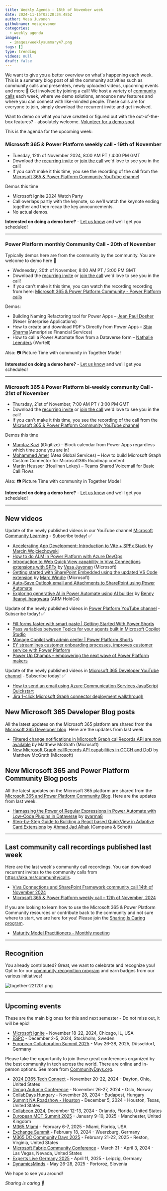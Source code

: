 ```yaml
---
title: Weekly Agenda - 18th of November week
date: 2024-11-15T02:28:34.485Z
author: Vesa Juvonen
githubname: vesajuvonen
categories:
  - weekly agenda
images:
  - images/weeklysummary47.png
tags: []
type: trending
videos: null
draft: false
---
```


We want to give you a better overview on what's happening each week. This is a summary blog post of all the community activities such as community calls and presenters, newly uploaded videos, upcoming events and more 🚀 
Get involved by joining a call! We host a variety of [community calls](https://aka.ms/community/calls) each week, where we demo solutions, announce new features and where you can connect with like-minded people. These calls are for everyone to join, simply download the recurrent invite and get involved. 

Want to demo on what you have created or figured out with the out-of-the-box features? - absolutely welcome. [Volunteer for a demo spot](https://aka.ms/community/request/demo).

This is the agenda for the upcoming week:

### Microsoft 365 & Power Platform weekly call - 19th of November

* Tuesday, 12th of November 2024, 8:00 AM PT / 4:00 PM GMT
* Download the [recurring invite](https://aka.ms/m365-dev-call) or [join the call](https://aka.ms/m365-dev-call-join) we'd love to see you in the call!
* If you can't make it this time, you see the recording of the call from the [Microsoft 365 & Power Platform Community YouTube channel](https://www.youtube.com/playlist?list=PLR9nK3mnD-OUQOW86tT5dkCRQAVGY7DlH)

Demos this time

* Microsoft Ignite 2024 Watch Party​
* Call overlaps partly with the keynote, so we’ll watch the keynote ending together and then recap the key announcements.​
* No actual demos.

**Interested on doing a demo here?** - [Let us know](https://aka.ms/community/request/demo) and we'll get you scheduled!

---

### Power Platform monthly Community Call - 20th of November

Typically demos here are from the community by the community. You are welcome to demo here 👋

* Wednesday, 20th of November, 8:00 AM PT / 3:00 PM GMT
* Download the [recurring invite](https://aka.ms/powerplatformcommunitycall) or [join the call](https://aka.ms/PowerPlatformMonthlyCall) we'd love to see you in the call!
* If you can't make it this time, you can watch the recording recording from here: [Microsoft 365 & Power Platform Community - Power Platform calls](https://www.youtube.com/watch?v=qLM6MChvrOk&list=PLR9nK3mnD-OVHNx67Q2Uxe7wodTnjHguz)

Demos: 

* Building Naming Refactoring tool for Power Apps – [Jean Paul Dosher](https://www.linkedin.com/in/jean-paul-dosher/) (Nexer Enterprise Applications)
* How to create and download PDF's Directly from Power Apps – [Shiv Sharma](https://www.linkedin.com/in/shiv-sharma%E2%9C%85-b07050162/)(Ameriprise Financial Services)
* How to call a Power Automate flow from a Dataverse form – [Nathalie Leenders](https://www.linkedin.com/in/nathalie-leenders-den-nijs-8853871b/) (Wortell)


Also: 📷 Picture Time with community in Together Mode!

**Interested on doing a demo here?** - [Let us know](https://aka.ms/community/request/demo) and we'll get you scheduled!

---

### Microsoft 365 & Power Platform bi-weekly community Call - 21st of November

* Thursday, 21st of November, 7:00 AM PT / 3:00 PM GMT
* Download the [recurring invite](https://aka.ms/spdev-sig-call) or [join the call](https://aka.ms/spdev-sig-call-join) we'd love to see you in the call!
* If you can't make it this time, you see the recording of the call from the [Microsoft 365 & Power Platform Community YouTube channel](https://www.youtube.com/watch?v=gAqUr9wa2_0&list=PLR9nK3mnD-OURfm5Ypu-wK52cxBv_gXCA)

Demos this time

* [Mumtaz Kazi](https://www.linkedin.com/in/mumtaz-kazi/) (iDigitize) – Block calendar from Power Apps regardless which time zone you are in! 
* [Mohammed Amer](https://www.linkedin.com/in/mohammad3mer/) (Atea Global Services) – How to build Microsoft Graph Custom Connector for Microsoft365 Roadmap content
* [Martin Heusser](https://www.linkedin.com/in/martin-heusser117/) (Houlihan Lokey) – Teams Shared Voicemail for Basic Call Flows


Also: 📷 Picture Time with community in Together Mode!

**Interested on doing a demo here?** - [Let us know](https://aka.ms/community/request/demo) and we'll get you scheduled!

---

## New videos 

Update of the newly published videos in our YouTube channel [Microsoft Community Learning](https://www.youtube.com/@MicrosoftCommunityLearning) - Subscribe today! ✅

* [Accelerating App Development: Introduction to Vite + SPFx Stack](https://www.youtube.com/watch?v=De8ev2rs_F4) by [Marcin Wojciechowski](https://www.linkedin.com/in/marcin-wojciechowski-17168276)​ 
* [How to do ALM in Power Platform with Azure DevOps](https://www.youtube.com/watch?v=Lp4DSla91-I)
* [Introduction to Web Quick View capability in Viva Connections extensions with SPFx](https://www.youtube.com/watch?v=fai1N9Hfyxk) by [Vesa Juvonen](https://www.linkedin.com/in/vesajuvonen) (Microsoft)
* [Getting started with SharePoint Embedded using the updated VS Code extension](https://www.youtube.com/watch?v=nt2xDuCepXs) by [Marc Windle](https://www.linkedin.com/in/marc-windle-908b3055) (Microsoft)
* [Auto-Save Outlook email and Attachments to SharePoint using Power Automate](https://www.youtube.com/watch?v=7lSbninzhBc&)
* [Exploring generative AI in Power Automate using AI builder](https://www.youtube.com/watch?v=5QUBipkKG1M) by [Benny Ifeanyi Iheagwara](https://www.linkedin.com/in/inifeanyi-iheagwara) (ARM HoldCo)


Update of the newly published videos in [Power Platform YouTube channel](https://www.youtube.com/@mspowerplatform) - Subscribe today! ✅

* [Fill forms faster with smart paste | Getting Started With Power Shorts](https://www.youtube.com/watch?v=UBGzIxUZPPc)
* [Pass variables between Topics for your agents built in Microsoft Copilot Studio](https://www.youtube.com/watch?v=wR56W4Ki2LQ)
* [Manage Copilot with admin center | Power Platform Shorts](https://www.youtube.com/watch?v=N4LZ_dN7h_8)
* [EY streamlines customer onboarding processes, improves customer service with Power Platform](https://www.youtube.com/watch?v=UPwJzWHWuaw)
* [Power Up Champs – empowering the next wave of Power Platform makers](https://www.youtube.com/watch?v=fjBXKuIrRmQ)


Update of the newly published videos in [Microsoft 365 Developer YouTube channel](https://www.youtube.com/@Microsoft365Developer) - Subscribe today! ✅

* [How to send an email using Azure Communication Services JavaScript Quickstart](https://www.youtube.com/watch?v=hLc31-JZRu8)
* [Jira 1-click Microsoft Graph connector deployment walkthrough](https://www.youtube.com/watch?v=SzNui9dK4oU)


## New Microsoft 365 Developer Blog posts

All the latest updates on the Microsoft 365 platform are shared from the [Microsoft 365 Developer blog](https://devblogs.microsoft.com/microsoft365dev/). Here are the updates from last week.

* [Filtered change notifications in Microsoft Graph callRecords API are now available](https://devblogs.microsoft.com/microsoft365dev/filtered-change-notifications-in-microsoft-graph-callrecords-api-are-now-available/) by Matthew McGrath (Microsoft)
* [New Microsoft Graph callRecords API capabilities in GCCH and DoD](https://devblogs.microsoft.com/microsoft365dev/new-microsoft-graph-callrecords-api-capabilities-in-gcch-and-dod/) by Matthew McGrath (Microsoft)


## New Microsoft 365 and Power Platform Community Blog posts

All the latest updates on the Microsoft 365 platform are shared from the [Microsoft 365 and Power Platform Community Blog](https://pnp.github.io/blog/). Here are the updates from last week.

* [Harnassing the Power of Regular Expressions in Power Automate with Low-Code Plugins in Dataverse](https://pnp.github.io/blog/post/harnassing-the-power-of-regular-expression-in-power-automate-with-low-code-plugins-in-dataverse/) by [pvarma8](https://github.com/pvarma8)
* [Step-by-Step Guide to Building a React based QuickView in Adaptive Card Extensions](https://pnp.github.io/blog/post/building-a-react-quickview-in-adaptive-card-extensions-a-step-by-step-guide/) by [Ahmad Jad Alhak](https://www.linkedin.com/in/ahmad-jad-al-hak/) (Campana & Schott)


---

## Last community call recordings published last week

Here are the last week's community call recordings. You can download recurrent invites to the community calls from https://aka.ms/community/calls.

* [Viva Connections and SharePoint Framework community call 14th of November 2024](https://www.youtube.com/watch?v=6vzr7ZCe0Og)
* [Microsoft 365 & Power Platform weekly call – 12th of November, 2024](https://www.youtube.com/watch?v=27FRtKD4HzM)


If you are looking to learn how to use the Microsoft 365 & Power Platform Community resources or contribute back to the community and not sure where to start, we are here for you! Please join the [Sharing Is Caring program](https://pnp.github.io/sharing-is-caring/).

* [Maturity Model Practitioners - Monthly meeting](https://aka.ms/mm4m365/invite)

---

## Recognition

You already contributed? Great, we want to celebrate and recognize you! Opt in for our [community recognition program](https://pnp.github.io/recognitionprogram/) and earn badges from our various initiatives! 

![together-221201.png](images/community-recognization-program.png)

---

## Upcoming events

These are the main big ones for this and next semester - Do not miss out, it will be epic!

* [Microsoft Ignite](https://ignite.microsoft.com/en-US/home) - November 18-22, 2024, Chicago, IL, USA
* [ESPC](https://www.sharepointeurope.com/) - December 2-5, 2024, Stockholm, Sweden
* [European Collaboration Summit 2025](https://collabsummit.eu/) - May 26-28, 2025, Düsseldorf, Germany

Please take the opportunity to join these great conferences organized by the best community in tech across the world. There are online and in-person options. See more from [CommunityDays.org](https://www.communitydays.org/).


* [2024 D365 Tech Connect](https://www.communitydays.org/event/2024-11-20/2024-d365-tech-connect) - November 20-22, 2024 - Dayton, Ohio, United States
* [Dynug Autumn Conference](https://www.communitydays.org/event/2024-11-26/dynug-autumn-conference) - November 26-27, 2024 - Oslo, Norway
* [CollabDays Hungary](https://www.communitydays.org/event/2024-11-28/collabdays-hungary-2024) - November 28, 2024 - Budapest, Hungary
* [Summit NA Roadshow - Houston](https://www.communitydays.org/event/2024-12-05/summit-na-roadshow-houston) - December 5, 2024 - Houston, Texas, United States
* [Collabcon 2024](https://www.communitydays.org/event/2024-12-12/collabcon-2024), December 12-13, 2024 - Orlando, Florida, United States
* [European MCT Summit 2025](https://www.communitydays.org/event/2025-01-09/european-mct-summit-2025) - January 9-10, 2025 - Manchester, United Kingdom
* [M365 Miami](https://www.communitydays.org/event/2025-02-06/m365-miami) - February 6-7, 2025 - Miami, Florida, USA
* [Exchange Summit](https://www.communitydays.org/event/2025-02-18/exchange-summit-2025) - February 18, 2024 - Wuerzburg, Germany
* [M365 DC Community Days 2025](https://www.communitydays.org/event/2025-02-21/m365-dc-community-days-2025) - February 21-22, 2025 - Reston, Virginia, United States
* [Microsoft Fabric Community Conference](https://www.communitydays.org/event/2025-03-31/microsoft-fabric-community-conference) - March 31 - April 3, 2024 - Las Vegas, Nevada, United States
* [Experts Live Germany 2025](https://www.communitydays.org/event/2025-04-11/experts-live-germany-2025) - April 11, 2025 - Leipzig, Germany
* [DynamicsMinds](https://www.communitydays.org/event/2025-05-26/dynamicsminds-2025) - May 26-28, 2025 - Portoroz, Slovenia

We hope to see you around!

_Sharing is caring 🧡_
